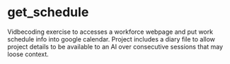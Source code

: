 # get_schedule
Vidbecoding exercise to accesses a workforce webpage and put work schedule info into google calendar.  Project includes a diary file to allow project details to be available to an AI over consecutive sessions that may loose context.
